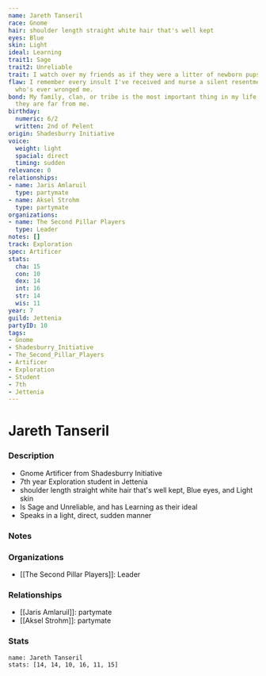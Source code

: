 ```yaml
---
name: Jareth Tanseril
race: Gnome
hair: shoulder length straight white hair that's well kept
eyes: Blue
skin: Light
ideal: Learning
trait1: Sage
trait2: Unreliable
trait: I watch over my friends as if they were a litter of newborn pups.
flaw: I remember every insult I've received and nurse a silent resentment toward anyone
  who's ever wronged me.
bond: My family, clan, or tribe is the most important thing in my life, even when
  they are far from me.
birthday:
  numeric: 6/2
  written: 2nd of Pelent
origin: Shadesburry Initiative
voice:
  weight: light
  spacial: direct
  timing: sudden
relevance: 0
relationships:
- name: Jaris Amlaruil
  type: partymate
- name: Aksel Strohm
  type: partymate
organizations:
- name: The Second Pillar Players
  type: Leader
notes: []
track: Exploration
spec: Artificer
stats:
  cha: 15
  con: 10
  dex: 14
  int: 16
  str: 14
  wis: 11
year: 7
guild: Jettenia
partyID: 10
tags:
- Gnome
- Shadesburry_Initiative
- The_Second_Pillar_Players
- Artificer
- Exploration
- Student
- 7th
- Jettenia
---
```

# Jareth Tanseril
### Description
- Gnome Artificer from Shadesburry Initiative
- 7th year Exploration student in Jettenia
- shoulder length straight white hair that's well kept, Blue eyes, and Light skin
- Is Sage and Unreliable, and has Learning as their ideal
- Speaks in a light, direct, sudden manner

### Notes

### Organizations
- [[The Second Pillar Players]]: Leader

### Relationships
- [[Jaris Amlaruil]]: partymate
- [[Aksel Strohm]]: partymate

### Stats
```statblock
name: Jareth Tanseril
stats: [14, 14, 10, 16, 11, 15]
```